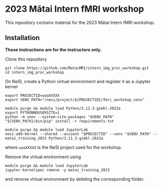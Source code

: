 # 2023 Mātai Intern fMRI workshop

This repository contains material for the 2023 Mātai Intern fMRI workshop.


## Installation

**These instructions are for the instructors only.**

Clone this repository

```
git clone https://github.com/MataiMRI/intern_img_proc_workshop.git
cd intern_img_proc_workshop
```

On NeSI, create a Python virtual environment and register it as a Jupyter kernel

```
export PROJECTID=uoaXXXXX
export VENV_PATH="/nesi/project/${PROJECTID}/fmri_workshop_venv"

module purge && module load Python/3.11.3-gimkl-2022a
export PYTHONNOUSERSITE=1
python -m venv --system-site-packages "$VENV_PATH"
"${VENV_PATH}/bin/pip" install -r requirements.txt

module purge && module load JupyterLab
nesi-add-kernel --shared --account "$PROJECTID" --venv "$VENV_PATH" -- matai_training_2023 Python/3.11.3-gimkl-2022a
```

where `uoaXXXXX` is the NeSI project used for the workshop.

Remove the virtual environment using

```
module purge && module load JupyterLab
jupyter-kernelspec remove -y matai_training_2023
```

and remove virtual environment by deleting the corresponding folder.
